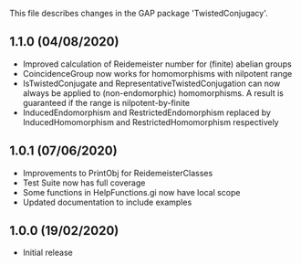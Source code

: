 This file describes changes in the GAP package 'TwistedConjugacy'.

1.1.0 (04/08/2020)
------------------

- Improved calculation of Reidemeister number for (finite) abelian groups
- CoincidenceGroup now works for homomorphisms with nilpotent range
- IsTwistedConjugate and RepresentativeTwistedConjugation can now always be
  applied to (non-endomorphic) homomorphisms. A result is guaranteed if the
  range is nilpotent-by-finite
- InducedEndomorphism and RestrictedEndomorphism replaced by
  InducedHomomorphism and RestrictedHomomorphism respectively


1.0.1 (07/06/2020)
------------------

- Improvements to PrintObj for ReidemeisterClasses
- Test Suite now has full coverage
- Some functions in HelpFunctions.gi now have local scope
- Updated documentation to include examples


1.0.0 (19/02/2020)
------------------

- Initial release
